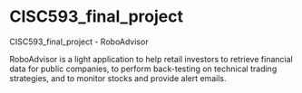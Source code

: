 # CISC593_final_project

CISC593_final_project - RoboAdvisor

RoboAdvisor is a light application to help retail investors to retrieve financial data for public companies, to perform back-testing on technical trading strategies, and to monitor stocks and provide alert emails. 
